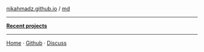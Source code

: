[nikahmadz.github.io][1] / [md](https://nikahmadz.github.io/md)

***

**[Recent projects](https://nikahmadz.github.io/recent-projects)**

***

[Home][1] &middot; [Github][2] &middot; [Discuss][3]

[1]:https://nikahmadz.github.io "Go to nikahmadz.github.io"
[2]:https://github.com/nikahmadz "Follow me on Github"
[3]:https://github.com/nikahmadz/nikahmadz.github.io/discussions "Go to Discussion Room"
